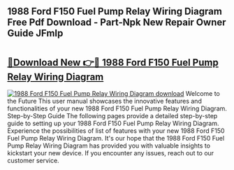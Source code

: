 ## 1988 Ford F150 Fuel Pump Relay Wiring Diagram Free Pdf Download - Part-Npk New Repair Owner Guide JFmIp

# <h2><a href="http://dfis86.blite.top/?on=1988+Ford+F150+Fuel+Pump+Relay+Wiring+Diagram">🔗Download New 👉🔴 1988 Ford F150 Fuel Pump Relay Wiring Diagram</a></h2>

[![1988 Ford F150 Fuel Pump Relay Wiring Diagram download](https://i.imgur.com/lujVjoI.png)](http://dfis86.blite.top/?on=1988+Ford+F150+Fuel+Pump+Relay+Wiring+Diagram)
Welcome to the Future This user manual showcases the innovative features and functionalities of your new 1988 Ford F150 Fuel Pump Relay Wiring Diagram. Step-by-Step Guide The following pages provide a detailed step-by-step guide to setting up your 1988 Ford F150 Fuel Pump Relay Wiring Diagram. Experience the possibilities of list of features with your new 1988 Ford F150 Fuel Pump Relay Wiring Diagram. It's our hope that the 1988 Ford F150 Fuel Pump Relay Wiring Diagram has provided you with valuable insights to kickstart your new device. If you encounter any issues, reach out to our customer service.
